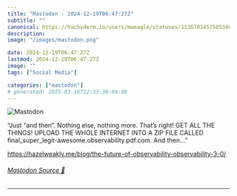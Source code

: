 ```yaml
---
title: "Mastodon - 2024-12-19T06:47:27Z"
subtitle: ""
canonical: https://hachyderm.io/users/mweagle/statuses/113678145758534815
description:
image: "/images/mastodon.png"

date: 2024-12-19T06:47:27Z
lastmod: 2024-12-19T06:47:27Z
image: ""
tags: ["Social Media"]

categories: ["mastodon"]
# generated: 2025-03-16T12:33:30-04:00
---
```

![Mastodon](/images/mastodon.png)

<p>“Just “and then”. Nothing else, nothing more. That’s right! GET ALL THE THINGS! UPLOAD THE WHOLE INTERNET INTO A ZIP FILE CALLED final_super_legit-awesome.observability.pdf.com. And then…”</p><p><a href="https://hazelweakly.me/blog/the-future-of-observability-observability-3-0/" target="_blank" rel="nofollow noopener noreferrer" translate="no"><span class="invisible">https://</span><span class="ellipsis">hazelweakly.me/blog/the-future</span><span class="invisible">-of-observability-observability-3-0/</span></a></p>


###### [Mastodon Source 🐘](https://hachyderm.io/@mweagle/113678145758534815)

___
